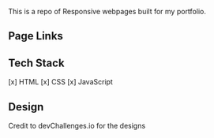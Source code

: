 This is a repo of Responsive webpages built for my portfolio.

## Page Links



## Tech Stack
[x] HTML
[x] CSS
[x] JavaScript

## Design
Credit to devChallenges.io for the designs

